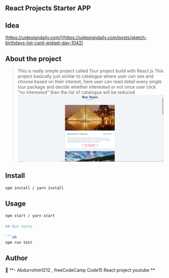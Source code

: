 ## React Projects Starter APP

## Idea

[https://uidesigndaily.com/](https://uidesigndaily.com/posts/sketch-birthdays-list-card-widget-day-1042)

## About the project

> This is really simple project called Tour project build with React js
> This project basically just similar to catalogue where user can see and choose based on their interest, here user can read detail every single tour package and decide whether interested or not once user click "no interested" then the list of catalogue will be reduced
> <img src="/src/images/tour2.PNG" alt="images"/>

## Install

```sh
npm install / yarn install
```

## Usage

````sh
npm start / yarn start

## Run tests

```sh
npm run test
````

## Author

👤 **- Abdurrohim1212 , freeCodeCamp Code15 React project youtube **
